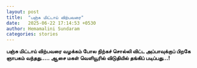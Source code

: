 ```yaml
---
layout: post
title:  "பஞ்சு மிட்டாய் விற்பவரை"
date:   2025-06-22 17:14:53 +0530
author: Hemamalini Sundaram
categories: stories
---
```


**பஞ்சு மிட்டாய் விற்பவரை வழக்கம் போல நிற்கச் சொல்லி விட்ட அப்பாவுக்குப் பிறகே ஞாபகம்
வந்தது\..... ஆசை மகள் வெளியூரில் விடுதியில் தங்கிப் படிப்பது\...!**
